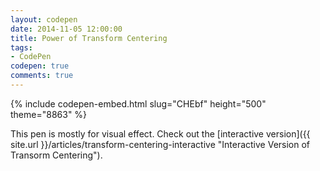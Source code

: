 ```yaml
---
layout: codepen
date: 2014-11-05 12:00:00
title: Power of Transform Centering
tags:
- CodePen
codepen: true
comments: true
---
```


{% include codepen-embed.html slug="CHEbf" height="500" theme="8863" %}

This pen is mostly for visual effect. Check out the [interactive version]({{ site.url }}/articles/transform-centering-interactive "Interactive Version of Transorm Centering").
